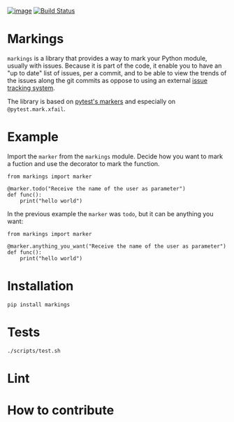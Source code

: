 [![image](https://img.shields.io/pypi/v/markings.svg)](https://pypi.org/project/markings)
[![Build Status](https://app.travis-ci.com/yeger00/markings.svg?branch=master)](https://app.travis-ci.com/yeger00/markings)

# Markings
`markings` is a library that provides a way to mark your Python module, usually with issues.
Because it is part of the code, it enable you to have an "up to date" list of issues, per a commit, and to be able to view the trends of the issues along the git commits as oppose to using an external [issue tracking system](https://en.wikipedia.org/wiki/Issue_tracking_system).

The library is based on [pytest's markers](https://docs.pytest.org/en/6.2.x/example/markers.html) and especially on `@pytest.mark.xfail`.

# Example
Import the `marker` from the `markings` module.
Decide how you want to mark a fuction and use the decorator to mark the function.
```
from markings import marker

@marker.todo("Receive the name of the user as parameter")
def func():
    print("hello world")
```
In the previous example the `marker` was `todo`, but it can be anything you want:
```
from markings import marker

@marker.anything_you_want("Receive the name of the user as parameter")
def func():
    print("hello world")
```

# Installation
```
pip install markings
```

# Tests
```
./scripts/test.sh
```

# Lint

# How to contribute
